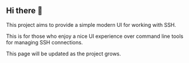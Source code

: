 ## Hi there 👋

This project aims to provide a simple modern UI for working with SSH.

This is for those who enjoy a nice UI experience over command line tools for managing SSH
connections.

This page will be updated as the project grows.
